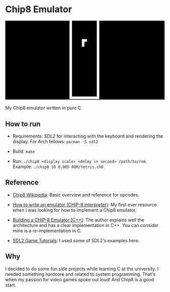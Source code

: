 # Chip8 Emulator

![demo](./misc/demo.png)

My Chip8 emulator written in pure C.


## How to run

+ Requirements: *SDL2* for interacting with the keyboard and rendering the display.
For Arch fellows: `pacman -S sdl2`

+ Build: `make`

+ Run: `./chip8 <display scale> <delay in second> /path/to/rom`. Example: `./chip8 10 0.005 ROM/tetris.ch8`


## Reference

+ [Chip8 Wikipedia](https://www.wikiwand.com/en/CHIP-8): Basic
  overview and reference for opcodes.

+ [How to write an emulator (CHIP-8
  interpreter)](http://www.multigesture.net/articles/how-to-write-an-emulator-chip-8-interpreter/):
  My first ever resource when I was looking for how to implement a
  Chip8 emulator.

+ [Building a CHIP-8 Emulator
  [C++]](https://austinmorlan.com/posts/chip8_emulator/): The author
  explains well the architecture and has a clear implementation in
  C++. You can consider mine is a re-implementation in C.

+ [SDL2 Game
  Tutorials](https://www.parallelrealities.co.uk/tutorials/#shooter):
  I used some of SDL2's examples here.


## Why

I decided to do some fun side projects while learning C at the university.
I needed something hardcore and related to system programming. That's
when my passion for video games spoke out loud! And Chip8 is a
good start.
